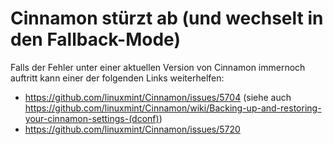 # Cinnamon stürzt ab (und wechselt in den Fallback-Mode)

Falls der Fehler unter einer aktuellen Version von Cinnamon immernoch auftritt kann einer der folgenden Links weiterhelfen:

+	<https://github.com/linuxmint/Cinnamon/issues/5704> (siehe auch <https://github.com/linuxmint/Cinnamon/wiki/Backing-up-and-restoring-your-cinnamon-settings-(dconf)>)
+	<https://github.com/linuxmint/Cinnamon/issues/5720>

